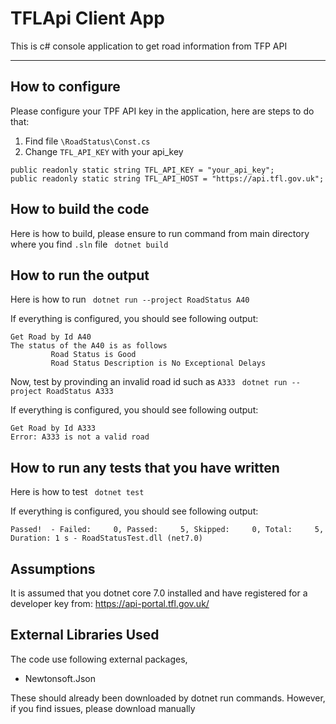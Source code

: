 # TFLApi Client App
This is c# console application to get road information from TFP API

****
## How to configure
Please configure your TPF API key in the application, here are steps to do that: 
1. Find file `\RoadStatus\Const.cs`
2. Change `TFL_API_KEY` with your api_key
``` 
public readonly static string TFL_API_KEY = "your_api_key";
public readonly static string TFL_API_HOST = "https://api.tfl.gov.uk";        
```

## How to build the code
Here is how to build, please ensure to run command from main directory where you find `.sln` file
` dotnet build`

## How to run the output
Here is how to run
` dotnet run --project RoadStatus A40`

If everything is configured, you should see following output:
```
Get Road by Id A40
The status of the A40 is as follows
         Road Status is Good
         Road Status Description is No Exceptional Delays
```

Now, test by provinding an invalid road id such as `A333`
` dotnet run --project RoadStatus A333`

If everything is configured, you should see following output:
```
Get Road by Id A333
Error: A333 is not a valid road
```

## How to run any tests that you have written
Here is how to test
` dotnet test`

If everything is configured, you should see following output:
```
Passed!  - Failed:     0, Passed:     5, Skipped:     0, Total:     5, Duration: 1 s - RoadStatusTest.dll (net7.0)
```

## Assumptions
It is assumed that you dotnet core 7.0 installed and have registered for a developer key from: https://api-portal.tfl.gov.uk/ 

## External Libraries Used
The code use following external packages,
-  Newtonsoft.Json

These should already been downloaded by dotnet run commands. However, if you find issues, please download manually 

